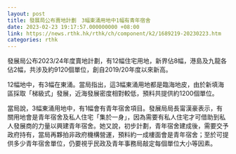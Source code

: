 ```yaml
---
layout: post
title: 發展局公布賣地計劃　3幅東涌用地中1幅有青年宿舍
date: 2023-02-23 19:17:57.000000000 +08:00
link: https://news.rthk.hk/rthk/ch/component/k2/1689219-20230223.htm
categories: rthk
---
```


發展局公布2023/24年度賣地計劃，有12幅住宅用地，新界佔8幅，港島及九龍各佔2幅，共涉及約9120個單位，創自2019/20年度以來新高。

12幅地中，有3幅在東涌。當局指出，這3幅東涌用地都是臨海地皮，由於新填海區採取「梯級式」發展，近海發展密度相對較低，預料共提供約1200個單位。

當局說，3幅東涌用地中，有1幅會有青年宿舍項目。發展局局長甯漢豪表示，有關用地會是青年宿舍及私人住宅「集於一身」，因為需要有私人住宅才可借助到私人發展商的力量以興建青年宿舍。她又說，初步計劃，青年宿舍建成後，需要交予政府持有，當局再夥拍非政府機構營運，預料約一成樓面會是青年宿舍；至於可提供多少青年宿舍單位，仍要視乎民政及青年事務局敲定每個單位大小等因素。

